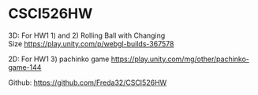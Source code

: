 # CSCI526HW
3D: For HW1 1) and 2) Rolling Ball with Changing Size https://play.unity.com/p/webgl-builds-367578

2D: For HW1 3) pachinko game https://play.unity.com/mg/other/pachinko-game-144

Github: https://github.com/Freda32/CSCI526HW
